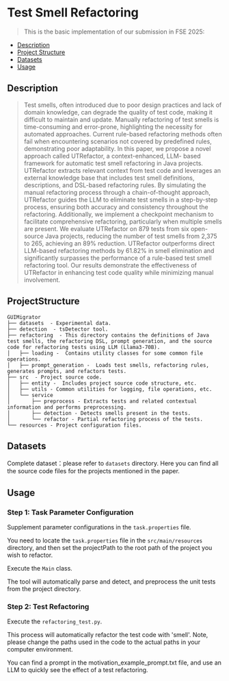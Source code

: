# Test Smell Refactoring
> This is the basic implementation of our submission in FSE 2025:
- [Description](#Description)
- [Project Structure](#ProjectStructure)
- [Datasets](#Datasets)
- [Usage](#Usage)


## Description
> Test smells, often introduced due to poor design practices and lack of domain knowledge, can degrade
the quality of test code, making it difficult to maintain and update. Manually refactoring of test smells is
time-consuming and error-prone, highlighting the necessity for automated approaches. Current rule-based
refactoring methods often fail when encountering scenarios not covered by predefined rules, demonstrating
poor adaptability. In this paper, we propose a novel approach called UTRefactor, a context-enhanced, LLM-
based framework for automatic test smell refactoring in Java projects. UTRefactor extracts relevant context
from test code and leverages an external knowledge base that includes test smell definitions, descriptions,
and DSL-based refactoring rules. By simulating the manual refactoring process through a chain-of-thought
approach, UTRefactor guides the LLM to eliminate test smells in a step-by-step process, ensuring both
accuracy and consistency throughout the refactoring. Additionally, we implement a checkpoint mechanism to
facilitate comprehensive refactoring, particularly when multiple smells are present. We evaluate UTRefactor
on 879 tests from six open-source Java projects, reducing the number of test smells from 2,375 to 265,
achieving an 89% reduction. UTRefactor outperforms direct LLM-based refactoring methods by 61.82% in
smell elimination and significantly surpasses the performance of a rule-based test smell refactoring tool. Our
results demonstrate the effectiveness of UTRefactor in enhancing test code quality while minimizing manual
involvement.
## ProjectStructure
```
GUIMigrator
├── datasets  - Experimental data.
├── detection  - tsDetector tool.
├── refactoring  - This directory contains the definitions of Java test smells, the refactoring DSL, prompt generation, and the source code for refactoring tests using LLM (Llama3-70B).
│   ├── loading -  Contains utility classes for some common file operations.
│   ├── prompt_generation -  Loads test smells, refactoring rules, generates prompts, and refactors tests.
├── src  - Project source code.
│   ├── entity -  Includes project source code structure, etc.
│   ├── utils - Common utilities for logging, file operations, etc.
│   └── service
│       ├── preprocess - Extracts tests and related contextual information and performs preprocessing. 
│       ├── detection - Detects smells present in the tests. 
│       └── refactor - Partial refactoring process of the tests.
└── resources - Project configuration files.
```

##  Datasets
Complete dataset：please refer to `datasets` directory.
Here you can find all the source code files for the projects mentioned in the paper.

##  Usage
### Step 1: Task Parameter Configuration
Supplement parameter configurations in the `task.properties` file.

You need to locate the `task.properties` file in the `src/main/resources` directory, and then set the projectPath to the root path of the project you wish to refactor.

Execute the `Main` class.

The tool will automatically parse and detect, and preprocess the unit tests from the project directory.

### Step 2: Test Refactoring
Execute the `refactoring_test.py`.

This process will automatically refactor the test code with 'smell'. Note, please change the paths used in the code to the actual paths in your computer environment.



You can find a prompt in the motivation_example_prompt.txt file, and use an LLM to quickly see the effect of a test refactoring.
